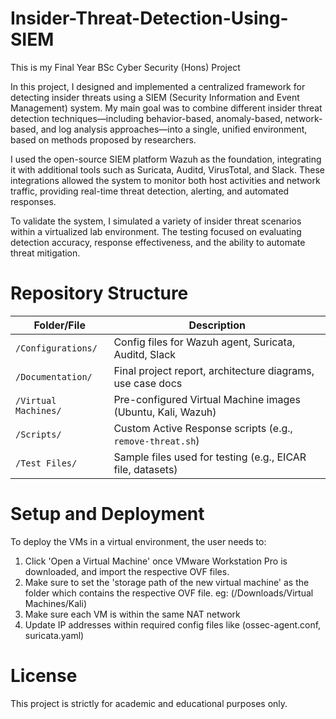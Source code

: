 # Insider-Threat-Detection-Using-SIEM
This is my Final Year BSc Cyber Security (Hons) Project

In this project, I designed and implemented a centralized framework for detecting insider threats using a SIEM (Security Information and Event Management) system.
My main goal was to combine different insider threat detection techniques—including behavior-based, anomaly-based, network-based, and log analysis approaches—into a single, unified environment, based on methods proposed by researchers.

I used the open-source SIEM platform Wazuh as the foundation, integrating it with additional tools such as Suricata, Auditd, VirusTotal, and Slack. These integrations allowed the system to monitor both host activities and network traffic, providing real-time threat detection, alerting, and automated responses.

To validate the system, I simulated a variety of insider threat scenarios within a virtualized lab environment. The testing focused on evaluating detection accuracy, response effectiveness, and the ability to automate threat mitigation.

# Repository Structure

| Folder/File        | Description                                                 |
|--------------------|-------------------------------------------------------------|
| `/Configurations/` | Config files for Wazuh agent, Suricata, Auditd, Slack        |
| `/Documentation/`  | Final project report, architecture diagrams, use case docs  |
| `/Virtual Machines/` | Pre-configured Virtual Machine images (Ubuntu, Kali, Wazuh) |
| `/Scripts/`        | Custom Active Response scripts (e.g., `remove-threat.sh`)    |
| `/Test Files/`     | Sample files used for testing (e.g., EICAR file, datasets)   |



# Setup and Deployment
To deploy the VMs in a virtual environment, the user needs to:
1) Click 'Open a Virtual Machine' once VMware Workstation Pro is downloaded, and import the respective OVF files. 
2) Make sure to set the 'storage path of the new virtual machine' as the folder which contains the respective OVF file. eg: (/Downloads/Virtual Machines/Kali)
3) Make sure each VM is within the same NAT network
4) Update IP addresses within required config files like (ossec-agent.conf, suricata.yaml)

# License
This project is strictly for academic and educational purposes only.

